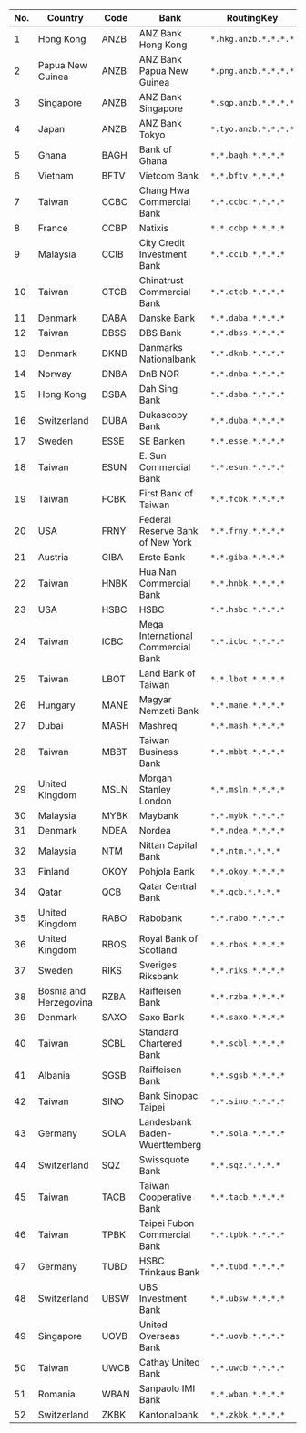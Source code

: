 | No.| Country | Code | Bank | RoutingKey |
| -- | -- | -- | -- | -- |
| 1 | Hong Kong | ANZB  | ANZ Bank Hong Kong | ```*.hkg.anzb.*.*.*.*``` |
| 2 | Papua New Guinea  | ANZB  | ANZ Bank Papua New Guinea  | ```*.png.anzb.*.*.*.*``` |
| 3 | Singapore | ANZB  | ANZ Bank Singapore | ```*.sgp.anzb.*.*.*.*``` |
| 4 | Japan | ANZB  | ANZ Bank Tokyo | ```*.tyo.anzb.*.*.*.*``` |
| 5 | Ghana | BAGH  | Bank of Ghana | ```*.*.bagh.*.*.*.*``` |
| 6 | Vietnam | BFTV  | Vietcom Bank | ```*.*.bftv.*.*.*.*``` | 
| 7 | Taiwan | CCBC  | Chang Hwa Commercial Bank | ```*.*.ccbc.*.*.*.*``` | 
| 8 | France | CCBP  | Natixis | ```*.*.ccbp.*.*.*.*``` | 
| 9 | Malaysia | CCIB  | City Credit Investment Bank | ```*.*.ccib.*.*.*.*``` | 
| 10 | Taiwan | CTCB  | Chinatrust Commercial Bank | ```*.*.ctcb.*.*.*.*``` | 
| 11 | Denmark | DABA  | Danske Bank | ```*.*.daba.*.*.*.*``` | 
| 12 | Taiwan | DBSS  | DBS Bank | ```*.*.dbss.*.*.*.*``` | 
| 13 | Denmark | DKNB  | Danmarks Nationalbank | ```*.*.dknb.*.*.*.*``` | 
| 14 | Norway | DNBA  | DnB NOR | ```*.*.dnba.*.*.*.*``` | 
| 15 | Hong Kong | DSBA  | Dah Sing Bank | ```*.*.dsba.*.*.*.*``` |
| 16 | Switzerland | DUBA  | Dukascopy Bank  | ```*.*.duba.*.*.*.*``` | 
| 17 | Sweden | ESSE  | SE Banken | ```*.*.esse.*.*.*.*``` | 
| 18 | Taiwan | ESUN  | E. Sun Commercial Bank | ```*.*.esun.*.*.*.*``` | 
| 19 | Taiwan | FCBK  | First Bank of Taiwan  | ```*.*.fcbk.*.*.*.*``` | 
| 20 | USA | FRNY  | Federal Reserve Bank of New York  | ```*.*.frny.*.*.*.*``` | 
| 21 | Austria | GIBA  | Erste Bank | ```*.*.giba.*.*.*.*``` | 
| 22 | Taiwan | HNBK  | Hua Nan Commercial Bank | ```*.*.hnbk.*.*.*.*``` | 
| 23 | USA | HSBC  | HSBC | ```*.*.hsbc.*.*.*.*``` | 
| 24 | Taiwan | ICBC  | Mega International Commercial Bank | ```*.*.icbc.*.*.*.*``` | 
| 25 | Taiwan | LBOT  | Land Bank of Taiwan | ```*.*.lbot.*.*.*.*``` | 
| 26 | Hungary | MANE  | Magyar Nemzeti Bank | ```*.*.mane.*.*.*.*``` | 
| 27 | Dubai | MASH  | Mashreq | ```*.*.mash.*.*.*.*``` | 
| 28 | Taiwan | MBBT  | Taiwan Business Bank | ```*.*.mbbt.*.*.*.*``` | 
| 29 | United Kingdom | MSLN  | Morgan Stanley London | ```*.*.msln.*.*.*.*``` | 
| 30 | Malaysia | MYBK  | Maybank | ```*.*.mybk.*.*.*.*``` | 
| 31 | Denmark | NDEA  | Nordea | ```*.*.ndea.*.*.*.*``` | 
| 32 | Malaysia | NTM  | Nittan Capital Bank  | ```*.*.ntm.*.*.*.*``` | 
| 33 | Finland | OKOY  | Pohjola Bank | ```*.*.okoy.*.*.*.*``` | 
| 34 | Qatar | QCB  | Qatar Central Bank | ```*.*.qcb.*.*.*.*``` | 
| 35 | United Kingdom | RABO  | Rabobank | ```*.*.rabo.*.*.*.*``` | 
| 36 | United Kingdom | RBOS  | Royal Bank of Scotland | ```*.*.rbos.*.*.*.*``` | 
| 37 | Sweden | RIKS  | Sveriges Riksbank | ```*.*.riks.*.*.*.*``` | 
| 38 | Bosnia and Herzegovina | RZBA  | Raiffeisen Bank | ```*.*.rzba.*.*.*.*``` | 
| 39 | Denmark | SAXO  | Saxo Bank | ```*.*.saxo.*.*.*.*``` | 
| 40 | Taiwan | SCBL  | Standard Chartered Bank | ```*.*.scbl.*.*.*.*``` | 
| 41 | Albania | SGSB  | Raiffeisen Bank | ```*.*.sgsb.*.*.*.*``` | 
| 42 | Taiwan | SINO  | Bank Sinopac Taipei  | ```*.*.sino.*.*.*.*``` | 
| 43 | Germany | SOLA  | Landesbank Baden-Wuerttemberg | ```*.*.sola.*.*.*.*``` | 
| 44 | Switzerland | SQZ  | Swissquote Bank | ```*.*.sqz.*.*.*.*``` | 
| 45 | Taiwan | TACB  | Taiwan Cooperative Bank  | ```*.*.tacb.*.*.*.*``` | 
| 46 | Taiwan | TPBK  | Taipei Fubon Commercial Bank | ```*.*.tpbk.*.*.*.*``` | 
| 47 | Germany | TUBD  | HSBC Trinkaus Bank | ```*.*.tubd.*.*.*.*``` |
| 48 | Switzerland | UBSW  | UBS Investment Bank | ```*.*.ubsw.*.*.*.*``` | 
| 49 | Singapore | UOVB  | United Overseas Bank | ```*.*.uovb.*.*.*.*``` | 
| 50 | Taiwan | UWCB  | Cathay United Bank | ```*.*.uwcb.*.*.*.*``` |
| 51 | Romania | WBAN  | Sanpaolo IMI Bank | ```*.*.wban.*.*.*.*``` 
| 52 | Switzerland | ZKBK  | Kantonalbank | ```*.*.zkbk.*.*.*.*``` |
